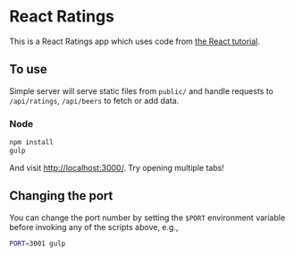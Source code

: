 # React Ratings

This is a React Ratings app which uses code from [the React tutorial](http://facebook.github.io/react/docs/tutorial.html).

## To use

Simple server will serve static files from `public/` and handle requests to `/api/ratings`, `/api/beers`  to fetch or add data.

### Node

```sh
npm install
gulp
```

And visit <http://localhost:3000/>. Try opening multiple tabs!

## Changing the port

You can change the port number by setting the `$PORT` environment variable before invoking any of the scripts above, e.g.,

```sh
PORT=3001 gulp
```
